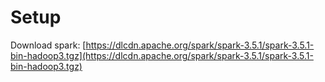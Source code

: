 # Setup

Download spark: [https://dlcdn.apache.org/spark/spark-3.5.1/spark-3.5.1-bin-hadoop3.tgz](https://dlcdn.apache.org/spark/spark-3.5.1/spark-3.5.1-bin-hadoop3.tgz)

